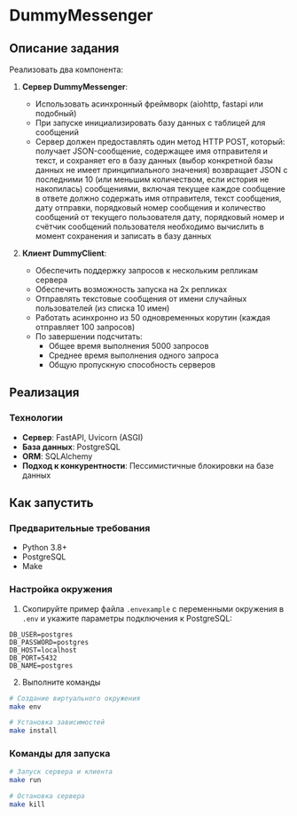# DummyMessenger

## Описание задания

Реализовать два компонента:

1. **Сервер DummyMessenger**:
   - Использовать асинхронный фреймворк (aiohttp, fastapi или подобный)
   - При запуске инициализировать базу данных с таблицей для сообщений
   - Сервер должен предоставлять один метод HTTP POST, который:
получает JSON-сообщение, содержащее имя отправителя и текст, и
сохраняет его в базу данных (выбор конкретной базы данных не имеет
принципиального значения)
возвращает JSON с последними 10 (или меньшим количеством, если
история не накопилась) сообщениями, включая текущее
каждое сообщение в ответе должно содержать имя отправителя, текст
сообщения, дату отправки, порядковый номер сообщения и количество
сообщений от текущего пользователя
дату, порядковый номер и счётчик сообщений пользователя необходимо
вычислить в момент сохранения и записать в базу данных


2. **Клиент DummyClient**:
   - Обеспечить поддержку запросов к нескольким репликам сервера
   - Обеспечить возможность запуска на 2х репликах
   - Отправлять текстовые сообщения от имени случайных пользователей (из списка 10 имен)
   - Работать асинхронно из 50 одновременных корутин (каждая отправляет 100 запросов)
   - По завершении подсчитать:
     - Общее время выполнения 5000 запросов
     - Среднее время выполнения одного запроса
     - Общую пропускную способность серверов

## Реализация

### Технологии

- **Сервер**: FastAPI, Uvicorn (ASGI)
- **База данных**: PostgreSQL
- **ORM**: SQLAlchemy
- **Подход к конкурентности**: Пессимистичные блокировки на базе данных

## Как запустить

### Предварительные требования

- Python 3.8+
- PostgreSQL
- Make

### Настройка окружения

1. Скопируйте пример файла `.envexample` с переменными окружения в `.env` и укажите параметры подключения к PostgreSQL:

```
DB_USER=postgres
DB_PASSWORD=postgres
DB_HOST=localhost
DB_PORT=5432
DB_NAME=postgres
```
2. Выполните команды

```bash
# Создание виртуального окружения
make env

# Установка зависимостей
make install
````

### Команды для запуска

```bash
# Запуск сервера и клиента
make run

# Остановка сервера
make kill
```